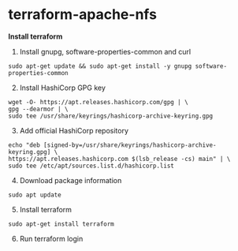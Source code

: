 # terraform-apache-nfs

**Install terraform**

1. Install gnupg, software-properties-common and curl
```
sudo apt-get update && sudo apt-get install -y gnupg software-properties-common
```

2. Install HashiCorp GPG key
```
wget -O- https://apt.releases.hashicorp.com/gpg | \
gpg --dearmor | \
sudo tee /usr/share/keyrings/hashicorp-archive-keyring.gpg
```

3. Add official HashiCorp repository
```
echo "deb [signed-by=/usr/share/keyrings/hashicorp-archive-keyring.gpg] \
https://apt.releases.hashicorp.com $(lsb_release -cs) main" | \
sudo tee /etc/apt/sources.list.d/hashicorp.list
```

4. Download package information
```
sudo apt update
```

5. Install terraform
```
sudo apt-get install terraform
```

6. Run terraform login
